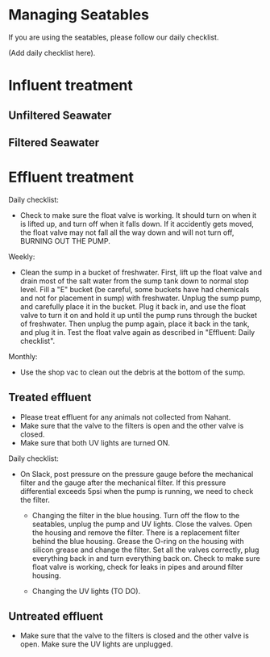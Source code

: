 
# Managing Seatables
If you are using the seatables, please follow our daily checklist.

(Add daily checklist here).

# Influent treatment

## Unfiltered Seawater

## Filtered Seawater


# Effluent treatment

Daily checklist:

* Check to make sure the float valve is working. It should turn on when it is lifted up, and turn off when it falls down. 
If it accidently gets moved, the float valve may not fall all the way down and will not turn off, BURNING OUT THE PUMP.

Weekly:

* Clean the sump in a bucket of freshwater. First, lift up the float valve and drain most of the salt water from the sump tank down to normal stop level.
Fill a "E" bucket (be careful, some buckets have had chemicals and not for placement in sump) with freshwater. 
Unplug the sump pump, and carefully place it in the bucket. Plug it back in, and use the float valve to turn it on and hold it up 
until the pump runs through the bucket of freshwater. Then unplug the pump again, place it back in the tank, and plug it in.
Test the float valve again as described in "Effluent: Daily checklist".

Monthly:

* Use the shop vac to clean out the debris at the bottom of the sump.

## Treated effluent

* Please treat effluent for any animals not collected from Nahant. 
* Make sure that the valve to the filters is open and the other valve is closed.
* Make sure that both UV lights are turned ON.

Daily checklist:

* On Slack, post pressure on the pressure gauge before the mechanical filter and the gauge after the mechanical filter. 
If this pressure differential exceeds 5psi when the pump is running, we need to check the filter.

  * Changing the filter in the blue housing. Turn off the flow to the seatables, unplug the pump and UV lights. Close the valves. 
  Open the housing and remove the filter. There is a replacement filter behind the blue housing. 
  Grease the O-ring on the housing with silicon grease and change the filter. 
  Set all the valves correctly, plug everything back in and turn everything back on. 
  Check to make sure float valve is working, check for leaks in pipes and around filter housing.

  * Changing the UV lights (TO DO).
  
## Untreated effluent

* Make sure that the valve to the filters is closed and the other valve is open. Make sure the UV lights are unplugged.
